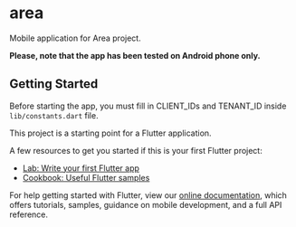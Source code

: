# area

Mobile application for Area project.  

**Please, note that the app has been tested on Android phone only.**

## Getting Started

Before starting the app, you must fill in CLIENT_IDs and TENANT_ID inside `lib/constants.dart` file.

This project is a starting point for a Flutter application.

A few resources to get you started if this is your first Flutter project:

- [Lab: Write your first Flutter app](https://flutter.dev/docs/get-started/codelab)
- [Cookbook: Useful Flutter samples](https://flutter.dev/docs/cookbook)

For help getting started with Flutter, view our
[online documentation](https://flutter.dev/docs), which offers tutorials,
samples, guidance on mobile development, and a full API reference.
